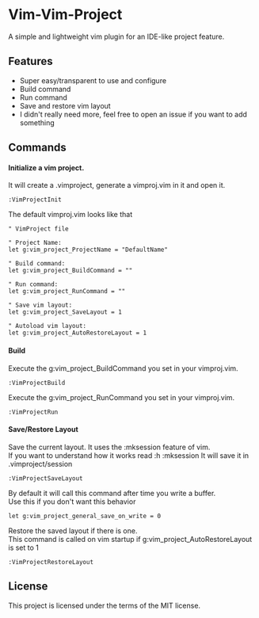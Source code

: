 # Vim-Vim-Project
A simple and lightweight vim plugin for an IDE-like project feature.

## Features

- Super easy/transparent to use and configure
- Build command
- Run command
- Save and restore vim layout
- I didn't really need more, feel free to open an issue if you want to add something

## Commands

#### Initialize a vim project.

It will create a .vimproject, generate a vimproj.vim in it and open it.
```vim
:VimProjectInit
```

The default vimproj.vim looks like that
```vim
" VimProject file

" Project Name:
let g:vim_project_ProjectName = "DefaultName"

" Build command:
let g:vim_project_BuildCommand = ""

" Run command:
let g:vim_project_RunCommand = ""

" Save vim layout:
let g:vim_project_SaveLayout = 1

" Autoload vim layout:
let g:vim_project_AutoRestoreLayout = 1
```

#### Build

Execute the g:vim_project_BuildCommand you set in your vimproj.vim.
```vim
:VimProjectBuild
```

Execute the g:vim_project_RunCommand you set in your vimproj.vim.
```vim
:VimProjectRun
```

####  Save/Restore Layout

Save the current layout. It uses the :mksession feature of vim.\
If you want to understand how it works read :h :mksession
It will save it in .vimproject/session
```vim
:VimProjectSaveLayout
```

By default it will call this command after time you write a buffer.\
Use this if you don't want this behavior
```vim
let g:vim_project_general_save_on_write = 0
```

Restore the saved layout if there is one.\
This command is called on vim startup if g:vim_project_AutoRestoreLayout is set to 1
```vim
:VimProjectRestoreLayout
```

## License

This project is licensed under the terms of the MIT license.
